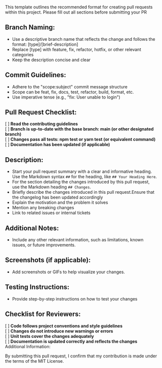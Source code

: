 This template outlines the recommended format for creating pull requests within this project. Please fill out all sections before submitting your PR

## Branch Naming:

- Use a descriptive branch name that reflects the change and follows the format: [type]/[brief-description]
- Replace [type] with feature, fix, refactor, hotfix, or other relevant categories
- Keep the description concise and clear

## Commit Guidelines:

- Adhere to the "scope:subject" commit message structure
- Scope can be feat, fix, docs, test, refactor, build, format, etc.
- Use imperative tense (e.g., "fix: User unable to login")
## Pull Request Checklist:

[ ] **Read the contributing guidelines** <br />
[ ] **Branch is up-to-date with the base branch: main (or other designated branch)**<br />
[ ] **Changes pass all tests: npm test or yarn test (or equivalent command)**<br />
[ ] **Documentation has been updated (if applicable)**<br />
## Description:
- Start your pull request summary with a clear and informative heading. Use the Markdown syntax `##` for the heading, like `## Your Heading Here`.
- For the section detailing the changes introduced by this pull request, use the Markdown heading `## Changes`. 
- Briefly describe the changes introduced in this pull request.Ensure that the changelog has been updated accordingly
- Explain the motivation and the problem it solves
- Mention any breaking changes
- Link to related issues or internal tickets
## Additional Notes:

- Include any other relevant information, such as limitations, known issues, or future improvements.
## Screenshots (if applicable):

- Add screenshots or GIFs to help visualize your changes.
## Testing Instructions:

- Provide step-by-step instructions on how to test your changes 
## Checklist for Reviewers:

[ ] **Code follows project conventions and style guidelines**<br />
[ ] **Changes do not introduce new warnings or errors**<br />
[ ] **Unit tests cover the changes adequately**<br />
[ ] **Documentation is updated correctly and reflects the changes**<br />
Additional Information:

By submitting this pull request, I confirm that my contribution is made under the terms of the MIT License.

